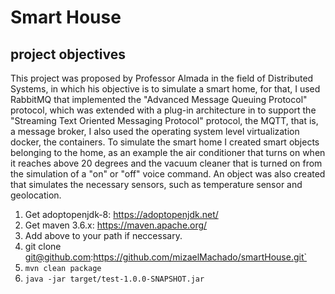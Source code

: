 # Smart House

## project objectives
This project was proposed by Professor Almada in the field of Distributed Systems, in which his objective is to simulate a smart home, for that, I used RabbitMQ that implemented the "Advanced Message Queuing Protocol" protocol, which was extended with a plug-in architecture in to support the "Streaming Text Oriented Messaging Protocol" protocol, the MQTT, that is, a message broker, I also used the operating system level virtualization docker, the containers.
To simulate the smart home I created smart objects belonging to the home, as an example the air conditioner that turns on when it reaches above 20 degrees and the vacuum cleaner that is turned on from the simulation of a "on" or "off" voice command.
An object was also created that simulates the necessary sensors, such as temperature sensor and geolocation.


1. Get adoptopenjdk-8: https://adoptopenjdk.net/
2. Get maven 3.6.x: https://maven.apache.org/
3. Add above to your path if neccessary.
4. git clone git@github.com:https://github.com/mizaelMachado/smartHouse.git`
5. `mvn clean package`
6. `java -jar target/test-1.0.0-SNAPSHOT.jar`
